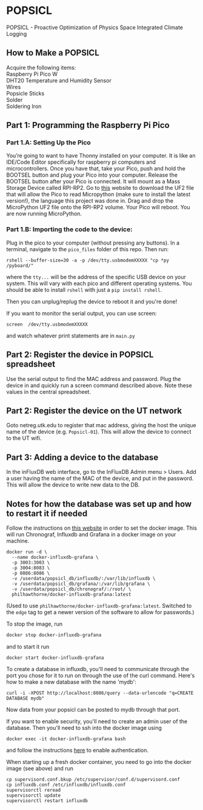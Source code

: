 # POPSICL
POPSICL - Proactive Optimization of Physics Space Integrated Climate Logging

## How to Make a POPSICL
Acquire the following items:  
Raspberry Pi Pico W  
DHT20 Temperature and Humidity Sensor  
Wires  
Popsicle  Sticks  
Solder  
Soldering Iron  

## Part 1: Programming the Raspberry Pi Pico
### Part 1.A: Setting Up the Pico

You’re going to want to have Thonny installed on your computer. It is like an IDE/Code Editor specifically for raspberry pi computers and microcontrollers.  Once you have that, take your Pico, push and hold the BOOTSEL button and plug your Pico into your computer. Release the BOOTSEL button after your Pico is connected. It will mount as a Mass Storage Device called RPI-RP2. Go to [this](https://www.raspberrypi.com/documentation/microcontrollers/micropython.html) website to download the UF2 file that will allow the Pico to read Micropython (make sure to install the latest version!), the language this project was done in. Drag and drop the MicroPython UF2 file onto the RPI-RP2 volume. Your Pico will reboot. You are now running MicroPython. 

### Part 1.B: Importing the code to the device:

Plug in the pico to your computer (without pressing any buttons). In a terminal, navigate to the `pico_files` folder of this repo. Then run:

```
rshell --buffer-size=30 -a -p /dev/tty.usbmodemXXXXX "cp *py /pyboard/"
```

where the `tty...` will be the address of the specific USB device on your system. This will vary with each pico and different operating systems. You should be able to install `rshell` with just a `pip install rshell`.

Then you can unplug/replug the device to reboot it and you're done!

If you want to monitor the serial output, you can use screen:

```
screen  /dev/tty.usbmodemXXXXX
```

and watch whatever print statements are in `main.py`

## Part 2: Register the device in POPSICL spreadsheet

Use the serial output to find the MAC address and password. Plug the device in and quickly run a screen command described above. Note these values in the central spreadsheet.

## Part 2: Register the device on the UT network

Goto netreg.utk.edu to register that mac address, giving the host the unique name of the device (e.g. `Popsicl-01`). This will allow the device to connect to the UT wifi.

## Part 3: Adding a device to the database

In the inFluxDB web interface, go to the InFluxDB Admin menu > Users. Add a user having the name of the MAC of the device, and put in the password. This will allow the device to write new data to the DB.


## Notes for how the database was set up and how to restart it if needed

Follow the instructions on [this website](https://hub.docker.com/r/philhawthorne/docker-influxdb-grafana) in order to set the docker image. This will run Chronograf, Influxdb and Grafana in a docker image on your machine. 

```
docker run -d \
  --name docker-influxdb-grafana \
  -p 3003:3003 \
  -p 3004:8083 \
  -p 8086:8086 \
  -v /userdata/popsicl_db/influxdb/:/var/lib/influxdb \
  -v /userdata/popsicl_db/grafana/:/var/lib/grafana \
  -v /userdata/popsicl_db/chronograf/:/root/ \
  philhawthorne/docker-influxdb-grafana:latest
```

(Used to use `philhawthorne/docker-influxdb-grafana:latest`. Switched to the `edge` tag to get a newer version of the software to allow for passwords.)

To stop the image, run
```bash
docker stop docker-influxdb-grafana
```
and to start it run
```
docker start docker-influxdb-grafana
```
To create a database in influxdb, you'll need to communicate through the port you chose for it to run on through the use of the curl command. Here's how to make a new database with the name 'mydb':
```
curl -i -XPOST http://localhost:8086/query --data-urlencode "q=CREATE DATABASE mydb"
```
Now data from your popsicl can be posted to mydb through that port.

If you want to enable security, you'll need to create an admin user of the database. Then you'll need to ssh into the docker image using 
```
docker exec -it docker-influxdb-grafana bash
```
and follow the instructions [here](https://docs.influxdata.com/influxdb/v1.8/administration/authentication_and_authorization/) to enable authentication.


When starting up a fresh docker container, you need to go into the docker image (see above) and run

```
cp supervisord.conf.bkup /etc/supervisor/conf.d/supervisord.conf
cp influxdb.conf /etc/influxdb/influxdb.conf
supervisorctl reread
supervisorctl update
supervisorctl restart influxdb
```